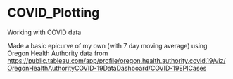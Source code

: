 # COVID_Plotting
Working with COVID data

Made a basic epicurve of my own (with 7 day moving average) using Oregon Health Authority data
from https://public.tableau.com/app/profile/oregon.health.authority.covid.19/viz/OregonHealthAuthorityCOVID-19DataDashboard/COVID-19EPICases

